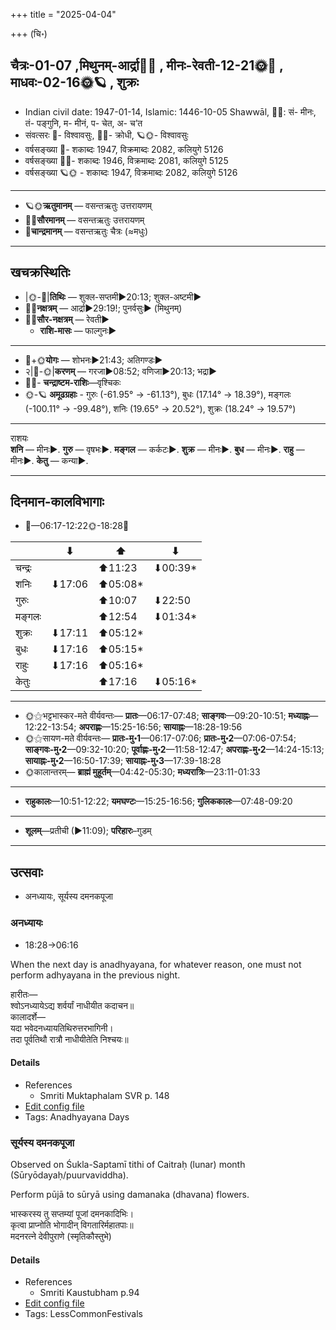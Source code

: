 +++
title = "2025-04-04"

+++
(चि॰)
## चैत्रः-01-07  ,मिथुनम्-आर्द्रा🌛🌌  ,  मीनः-रेवती-12-21🌞🌌  ,  माधवः-02-16🌞🪐  , शुक्रः
- Indian civil date: 1947-01-14, Islamic: 1446-10-05 Shawwāl, 🌌🌞: सं- मीनः, तं- पङ्गुनि, म- मीनं, प- चेत, अ- च’त
- संवत्सरः 🌛- विश्वावसुः, 🌌🌞- क्रोधी, 🪐🌞- विश्वावसुः
- वर्षसङ्ख्या 🌛- शकाब्दः 1947, विक्रमाब्दः 2082, कलियुगे 5126
- वर्षसङ्ख्या 🌌🌞- शकाब्दः 1946, विक्रमाब्दः 2081, कलियुगे 5125
- वर्षसङ्ख्या 🪐🌞 - शकाब्दः 1947, विक्रमाब्दः 2082, कलियुगे 5126
___________________
- 🪐🌞**ऋतुमानम्** — वसन्तऋतुः उत्तरायणम्
- 🌌🌞**सौरमानम्** — वसन्तऋतुः उत्तरायणम्
- 🌛**चान्द्रमानम्** — वसन्तऋतुः चैत्रः (≈मधुः)
___________________


## खचक्रस्थितिः
- |🌞-🌛|**तिथिः** — शुक्ल-सप्तमी►20:13; शुक्ल-अष्टमी►  
- 🌌🌛**नक्षत्रम्** — आर्द्रा►29:19!; पुनर्वसुः► (मिथुनम्)  
- 🌌🌞**सौर-नक्षत्रम्** — रेवती►  
  - **राशि-मासः** — फाल्गुनः► 
___________________
- 🌛+🌞**योगः** — शोभनः►21:43; अतिगण्डः►  
- २|🌛-🌞|**करणम्** — गरजा►08:52; वणिजा►20:13; भद्रा►  
- 🌌🌛- **चन्द्राष्टम-राशिः**—वृश्चिकः  
- 🌞-🪐 **अमूढग्रहाः** - गुरुः (-61.95° → -61.13°), बुधः (17.14° → 18.39°), मङ्गलः (-100.11° → -99.48°), शनिः (19.65° → 20.52°), शुक्रः (18.24° → 19.57°)
___________________
राशयः  
**शनि** — मीनः►. **गुरु** — वृषभः►. **मङ्गल** — कर्कटः►. **शुक्र** — मीनः►. **बुध** — मीनः►. **राहु** — मीनः►. **केतु** — कन्या►. 
___________________


## दिनमान-कालविभागाः
- 🌅—06:17-12:22🌞-18:28🌇  

|      |⬇     |⬆     |⬇     |
|------|-----|-----|------|
|चन्द्रः|     |⬆11:23 |⬇00:39*|
|शनिः   |⬇17:06 |⬆05:08*|     |
|गुरुः  |     |⬆10:07 |⬇22:50 |
|मङ्गलः |     |⬆12:54 |⬇01:34*|
|शुक्रः |⬇17:11 |⬆05:12*|     |
|बुधः   |⬇17:16 |⬆05:15*|     |
|राहुः  |⬇17:16 |⬆05:16*|     |
|केतुः  |     |⬆17:16 |⬇05:16*|
___________________
- 🌞⚝भट्टभास्कर-मते वीर्यवन्तः— **प्रातः**—06:17-07:48; **साङ्गवः**—09:20-10:51; **मध्याह्नः**—12:22-13:54; **अपराह्णः**—15:25-16:56; **सायाह्नः**—18:28-19:56  
- 🌞⚝सायण-मते वीर्यवन्तः— **प्रातः-मु॰1**—06:17-07:06; **प्रातः-मु॰2**—07:06-07:54; **साङ्गवः-मु॰2**—09:32-10:20; **पूर्वाह्णः-मु॰2**—11:58-12:47; **अपराह्णः-मु॰2**—14:24-15:13; **सायाह्नः-मु॰2**—16:50-17:39; **सायाह्नः-मु॰3**—17:39-18:28  
- 🌞कालान्तरम्— **ब्राह्मं मुहूर्तम्**—04:42-05:30; **मध्यरात्रिः**—23:11-01:33  
___________________
- **राहुकालः**—10:51-12:22; **यमघण्टः**—15:25-16:56; **गुलिककालः**—07:48-09:20  
___________________
- **शूलम्**—प्रतीची (►11:09); **परिहारः**–गुडम्  
___________________

## उत्सवाः
- अनध्यायः, सूर्यस्य दमनकपूजा
### अनध्यायः
- 18:28→06:16



When the next day is anadhyayana, for whatever reason, one must not perform adhyayana in the previous night.

हारीतः—  
श्वोऽनध्यायेऽद्य शर्वर्यां नाधीयीत कदाचन॥  
कालादर्शे—  
यदा भवेदनध्यायतिथिरुत्तरभागिनी।  
तदा पूर्वतिथौ रात्रौ नाधीयीतेति निश्चयः॥



#### Details
- References
  - Smriti Muktaphalam SVR p.  148
- [Edit config file](https://github.com/jyotisham/adyatithi/blob/master/time_focus/adhyayana/description_only/anadhyAyaH~pUrvarAtrau.toml)
- Tags: Anadhyayana Days


### सूर्यस्य दमनकपूजा

Observed on Śukla-Saptamī tithi of Caitraḥ (lunar) month (Sūryōdayaḥ/puurvaviddha). 

Perform pūjā to sūryā using damanaka (dhavana) flowers.

भास्करस्य तु सप्तम्यां पूजां दमनकादिभिः।  
कृत्वा प्राप्नोति भोगादीन् विगतारिर्महातपाः॥  
मदनरत्ने देवीपुराणे (स्मृतिकौस्तुभे)



#### Details
- References
  - Smriti Kaustubham p.94
- [Edit config file](https://github.com/jyotisham/adyatithi/blob/master/devatA/graha/lunar_month/tithi/01/07/sUryasya~damanakapUjA.toml)
- Tags: LessCommonFestivals


